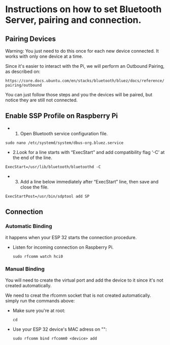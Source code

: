 # Instructions on how to set Bluetooth Server, pairing and connection.
## Pairing Devices

Warning: You just need to do this once for each new device connected. It works with only one device at a time.

Since it's easier to interact with the Pi, we will perform an Outbound Pairing, as described on:

```https://core.docs.ubuntu.com/en/stacks/bluetooth/bluez/docs/reference/pairing/outbound```

You can just follow those steps and you the devices will be paired, but notice they are still not connected.

## Enable SSP Profile on Raspberry Pi

- 1. Open Bluetooth service configuration file.

```sudo nano /etc/systemd/system/dbus-org.bluez.service```

- 2.Look for a line starts with “ExecStart” and add compatibility flag ‘-C’ at the end of the line.

```ExecStart=/usr/lib/bluetooth/bluetoothd -C```

- 3. Add a line below immediately after “ExecStart” line, then save and close the file.

```ExecStartPost=/usr/bin/sdptool add SP```

## Connection

### Automatic Binding
it happens when your ESP 32 starts the connection procedure.

- Listen for incoming connection on Raspberry Pi.

  ```sudo rfcomm watch hci0```

### Manual Binding

You will need to create the virtual port and add the device to it since it's not created automatically.

We need to creat the rfcomm socket that is not created automatically. simply run the commands above:

- Make sure you're at root:
    
  ```cd```

- Use your ESP 32 device's MAC adress on "<device>":

  ```sudo rfcomm bind rfcomm0 <device> add```
